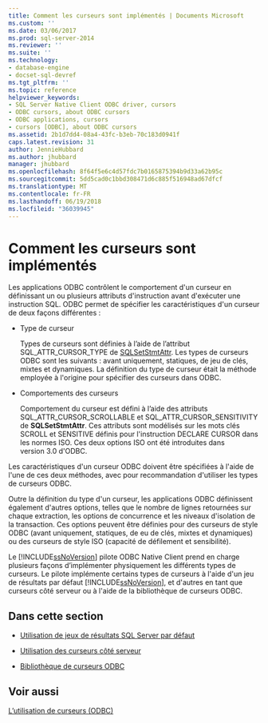 ```yaml
---
title: Comment les curseurs sont implémentés | Documents Microsoft
ms.custom: ''
ms.date: 03/06/2017
ms.prod: sql-server-2014
ms.reviewer: ''
ms.suite: ''
ms.technology:
- database-engine
- docset-sql-devref
ms.tgt_pltfrm: ''
ms.topic: reference
helpviewer_keywords:
- SQL Server Native Client ODBC driver, cursors
- ODBC cursors, about ODBC cursors
- ODBC applications, cursors
- cursors [ODBC], about ODBC cursors
ms.assetid: 2b1d7dd4-08a4-43fc-b3eb-70c183d0941f
caps.latest.revision: 31
author: JennieHubbard
ms.author: jhubbard
manager: jhubbard
ms.openlocfilehash: 8f64f5e6c4d57fdc7b0165875394b9d33a62b95c
ms.sourcegitcommit: 5dd5cad0c1bbd308471d6c885f516948ad67dfcf
ms.translationtype: MT
ms.contentlocale: fr-FR
ms.lasthandoff: 06/19/2018
ms.locfileid: "36039945"
---
```

# <a name="how-cursors-are-implemented"></a>Comment les curseurs sont implémentés
  Les applications ODBC contrôlent le comportement d'un curseur en définissant un ou plusieurs attributs d'instruction avant d'exécuter une instruction SQL. ODBC permet de spécifier les caractéristiques d'un curseur de deux façons différentes :  
  
-   Type de curseur  
  
     Types de curseurs sont définies à l’aide de l’attribut SQL_ATTR_CURSOR_TYPE de [SQLSetStmtAttr](../../native-client-odbc-api/sqlsetstmtattr.md). Les types de curseurs ODBC sont les suivants : avant uniquement, statiques, de jeu de clés, mixtes et dynamiques. La définition du type de curseur était la méthode employée à l'origine pour spécifier des curseurs dans ODBC.  
  
-   Comportements des curseurs  
  
     Comportement du curseur est défini à l’aide des attributs SQL_ATTR_CURSOR_SCROLLABLE et SQL_ATTR_CURSOR_SENSITIVITY de **SQLSetStmtAttr**. Ces attributs sont modélisés sur les mots clés SCROLL et SENSITIVE définis pour l'instruction DECLARE CURSOR dans les normes ISO. Ces deux options ISO ont été introduites dans version 3.0 d'ODBC.  
  
 Les caractéristiques d'un curseur ODBC doivent être spécifiées à l'aide de l'une de ces deux méthodes, avec pour recommandation d'utiliser les types de curseurs ODBC.  
  
 Outre la définition du type d'un curseur, les applications ODBC définissent également d'autres options, telles que le nombre de lignes retournées sur chaque extraction, les options de concurrence et les niveaux d'isolation de la transaction. Ces options peuvent être définies pour des curseurs de style ODBC (avant uniquement, statiques, de eu de clés, mixtes et dynamiques) ou des curseurs de style ISO (capacité de défilement et sensibilité).  
  
 Le [!INCLUDE[ssNoVersion](../../../includes/ssnoversion-md.md)] pilote ODBC Native Client prend en charge plusieurs façons d’implémenter physiquement les différents types de curseurs. Le pilote implémente certains types de curseurs à l'aide d'un jeu de résultats par défaut [!INCLUDE[ssNoVersion](../../../includes/ssnoversion-md.md)], et d'autres en tant que curseurs côté serveur ou à l'aide de la bibliothèque de curseurs ODBC.  
  
## <a name="in-this-section"></a>Dans cette section  
  
-   [Utilisation de jeux de résultats SQL Server par défaut](using-sql-server-default-result-sets.md)  
  
-   [Utilisation des curseurs côté serveur](using-server-cursors.md)  
  
-   [Bibliothèque de curseurs ODBC](odbc-cursor-library.md)  
  
## <a name="see-also"></a>Voir aussi  
 [L’utilisation de curseurs &#40;ODBC&#41;](../using-cursors-odbc.md)  
  
  